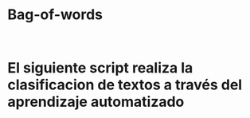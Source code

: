 <h1> Bag-of-words<h1/><br>
El siguiente script realiza la clasificacion de textos a través del aprendizaje automatizado<br/>



